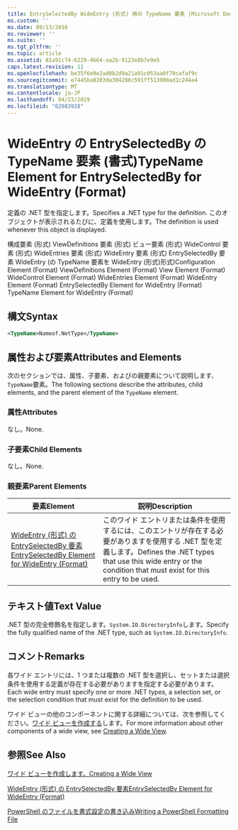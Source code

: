 ```yaml
---
title: EntrySelectedBy WideEntry (形式) 用の TypeName 要素 |Microsoft Docs
ms.custom: ''
ms.date: 09/13/2016
ms.reviewer: ''
ms.suite: ''
ms.tgt_pltfrm: ''
ms.topic: article
ms.assetid: 81a91c74-6229-4b64-aa2b-9123e8b7e9e5
caps.latest.revision: 11
ms.openlocfilehash: be35f6e9e2ad0b2d9a21a91c053aa0f70cafaf9c
ms.sourcegitcommit: e7445ba8203da304286c591ff513900ad1c244a4
ms.translationtype: MT
ms.contentlocale: ja-JP
ms.lasthandoff: 04/23/2019
ms.locfileid: "62083928"
---
```

# <a name="typename-element-for-entryselectedby-for-wideentry-format"></a><span data-ttu-id="f0eed-102">WideEntry の EntrySelectedBy の TypeName 要素 (書式)</span><span class="sxs-lookup"><span data-stu-id="f0eed-102">TypeName Element for EntrySelectedBy for WideEntry (Format)</span></span>

<span data-ttu-id="f0eed-103">定義の .NET 型を指定します。</span><span class="sxs-lookup"><span data-stu-id="f0eed-103">Specifies a .NET type for the definition.</span></span> <span data-ttu-id="f0eed-104">このオブジェクトが表示されるたびに、定義を使用します。</span><span class="sxs-lookup"><span data-stu-id="f0eed-104">The definition is used whenever this object is displayed.</span></span>

<span data-ttu-id="f0eed-105">構成要素 (形式) ViewDefinitions 要素 (形式) ビュー要素 (形式) WideControl 要素 (形式) WideEntries 要素 (形式) WideEntry 要素 (形式) EntrySelectedBy 要素 WideEntry (の TypeName 要素を WideEntry (形式)形式)</span><span class="sxs-lookup"><span data-stu-id="f0eed-105">Configuration Element (Format) ViewDefinitions Element (Format) View Element (Format) WideControl Element (Format) WideEntries Element (Format) WideEntry Element (Format) EntrySelectedBy Element for WideEntry (Format) TypeName Element for WideEntry (Format)</span></span>

## <a name="syntax"></a><span data-ttu-id="f0eed-106">構文</span><span class="sxs-lookup"><span data-stu-id="f0eed-106">Syntax</span></span>

```xml
<TypeName>Nameof.NetType</TypeName>
```

## <a name="attributes-and-elements"></a><span data-ttu-id="f0eed-107">属性および要素</span><span class="sxs-lookup"><span data-stu-id="f0eed-107">Attributes and Elements</span></span>

<span data-ttu-id="f0eed-108">次のセクションでは、属性、子要素、およびの親要素について説明します、`TypeName`要素。</span><span class="sxs-lookup"><span data-stu-id="f0eed-108">The following sections describe the attributes, child elements, and the parent element of the `TypeName` element.</span></span>

### <a name="attributes"></a><span data-ttu-id="f0eed-109">属性</span><span class="sxs-lookup"><span data-stu-id="f0eed-109">Attributes</span></span>

<span data-ttu-id="f0eed-110">なし。</span><span class="sxs-lookup"><span data-stu-id="f0eed-110">None.</span></span>

### <a name="child-elements"></a><span data-ttu-id="f0eed-111">子要素</span><span class="sxs-lookup"><span data-stu-id="f0eed-111">Child Elements</span></span>

<span data-ttu-id="f0eed-112">なし。</span><span class="sxs-lookup"><span data-stu-id="f0eed-112">None.</span></span>

### <a name="parent-elements"></a><span data-ttu-id="f0eed-113">親要素</span><span class="sxs-lookup"><span data-stu-id="f0eed-113">Parent Elements</span></span>

|<span data-ttu-id="f0eed-114">要素</span><span class="sxs-lookup"><span data-stu-id="f0eed-114">Element</span></span>|<span data-ttu-id="f0eed-115">説明</span><span class="sxs-lookup"><span data-stu-id="f0eed-115">Description</span></span>|
|-------------|-----------------|
|[<span data-ttu-id="f0eed-116">WideEntry (形式) の EntrySelectedBy 要素</span><span class="sxs-lookup"><span data-stu-id="f0eed-116">EntrySelectedBy Element for WideEntry (Format)</span></span>](./entryselectedby-element-for-wideentry-format.md)|<span data-ttu-id="f0eed-117">このワイド エントリまたは条件を使用するには、このエントリが存在する必要がありますを使用する .NET 型を定義します。</span><span class="sxs-lookup"><span data-stu-id="f0eed-117">Defines the .NET types that use this wide entry or the condition that must exist for this entry to be used.</span></span>|

## <a name="text-value"></a><span data-ttu-id="f0eed-118">テキスト値</span><span class="sxs-lookup"><span data-stu-id="f0eed-118">Text Value</span></span>

<span data-ttu-id="f0eed-119">.NET 型の完全修飾名を指定します。`System.IO.DirectoryInfo`します。</span><span class="sxs-lookup"><span data-stu-id="f0eed-119">Specify the fully qualified name of the .NET type, such as `System.IO.DirectoryInfo`.</span></span>

## <a name="remarks"></a><span data-ttu-id="f0eed-120">コメント</span><span class="sxs-lookup"><span data-stu-id="f0eed-120">Remarks</span></span>

<span data-ttu-id="f0eed-121">各ワイド エントリには、1 つまたは複数の .NET 型を選択し、セットまたは選択条件を使用する定義が存在する必要がありますを指定する必要があります。</span><span class="sxs-lookup"><span data-stu-id="f0eed-121">Each wide entry must specify one or more .NET types, a selection set, or the selection condition that must exist for the definition to be used.</span></span>

<span data-ttu-id="f0eed-122">ワイド ビューの他のコンポーネントに関する詳細については、次を参照してください。[ワイド ビューを作成する](./creating-a-wide-view.md)します。</span><span class="sxs-lookup"><span data-stu-id="f0eed-122">For more information about other components of a wide view, see [Creating a Wide View](./creating-a-wide-view.md).</span></span>

## <a name="see-also"></a><span data-ttu-id="f0eed-123">参照</span><span class="sxs-lookup"><span data-stu-id="f0eed-123">See Also</span></span>

[<span data-ttu-id="f0eed-124">ワイド ビューを作成します。</span><span class="sxs-lookup"><span data-stu-id="f0eed-124">Creating a Wide View</span></span>](./creating-a-wide-view.md)

[<span data-ttu-id="f0eed-125">WideEntry (形式) の EntrySelectedBy 要素</span><span class="sxs-lookup"><span data-stu-id="f0eed-125">EntrySelectedBy Element for WideEntry (Format)</span></span>](./entryselectedby-element-for-wideentry-format.md)

[<span data-ttu-id="f0eed-126">PowerShell のファイルを書式設定の書き込み</span><span class="sxs-lookup"><span data-stu-id="f0eed-126">Writing a PowerShell Formatting File</span></span>](./writing-a-powershell-formatting-file.md)
